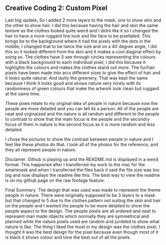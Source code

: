 ## Creative Coding 2: Custom Pixel

Last big update, So I added 2 more layers to the mask, one to show skin and the other to show hair. I did this because having the hair and skin the same texture as the clothes looked quite weird and I didnt like it so I changed the hair to have a more ruggard line look and the face to be pixellated. This brings be to the background where it had the pixels with the dots in the middle, I changed that to be twice the size and on a 40 degree angle, I did this so it looked different from the skin and it makes a cool diaginal effect by soing so. The clothes have 5 see through circles representing the colours with a black background to each individual pixel, I did this because it highlights the colours and makes the clothes stand out more. The fur/hair pixels have been made into arcs different sizes to give the effect of hair and it looks quite natural. And lastly the greenery, That was kept the same because I think it looks good and shows nature very nicely with its randomness of green colours that make the artwork look clean but ruggard at the same time.

These pixes relate to my original idea of people in nature because now the people are more detailed and you can tell its a person. All of the people are neat and orginaized and the nature is all random and different to the people to contrast to show that the main focus is the people and the secondry focus of them in nature is the second focus as it is more random and less detailed.

I chose the pictures to show the contrast between people in nature and I feel like these photos do that. I took all of the photos for the reference, and they all represent people in nature.

Disclamer.
Github is playing up and the README.md is displayed in a weird format. This happened after I transferred my work to the mac for the smartmask and when I transferred the files back it said the file size was too big and now displays the readme like this. The best way to view the readme is on my github page on the raw footage feature.

Final Summary.
The design that was used was made to represent the theme people in nature. There were originally supposed to be 3 layers to a mask but that changed to 5 due to the clothes pattern not suiting the skin and hair on the people and I wanted the people to be more detailed to show the people aspect to the design. The people pixels are all ordered and neat to represent man made objects which normally they are symmetrical and planned while the nature pixels used are random and jumbled to show what nature is like. The thing I liked the most in my design was the clothes pixel, I thought it was the best design for the pixel because even though most of it is black it shows colour and tone the best out of all the pixels.